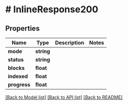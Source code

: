 # # InlineResponse200

## Properties

Name | Type | Description | Notes
------------ | ------------- | ------------- | -------------
**mode** | **string** |  |
**status** | **string** |  |
**blocks** | **float** |  |
**indexed** | **float** |  |
**progress** | **float** |  |

[[Back to Model list]](../../README.md#models) [[Back to API list]](../../README.md#endpoints) [[Back to README]](../../README.md)
